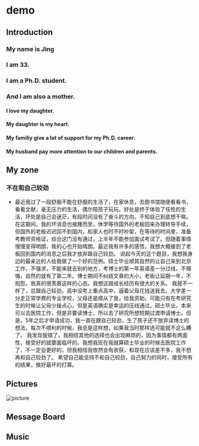 # demo

## Introduction

### My name is Jing
### I am 33. 
### I am a Ph.D. student.
### And I am also a mother.
#### I love my daughter.
#### My daughter is my heart.
#### My familiy give a lot of support for my Ph.D. career.
#### My husband pay more attention to our children and parents.

## My zone

### 不在和自己较劲
- 最近我过了一段舒服不能在舒服的生活了，在家休息，去图书馆随便看看书，看看文献，毫无压力的生活，偶尔陪孩子玩玩。好处是终于体验了任性的生活，坏处是自己会迷茫，有段时间没有了奋斗的方向，不知自己到底想干嘛。 在这期间，我的坏消息也接踵而至，休学等待国外的老板回来办理转导手续，但国外的老板迟迟回不到国内，和家人也时不时吵架，在等待的时间里，准备考教师资格证，综合这门没有通过，上半年不能参加面试考试了。但随着事情慢慢变得明朗，我的心也开始晴朗。最近我有许多的感悟，我想大概接到了老板回到国内的消息之后我才放弃跟自己较劲。
说起今天的这个题目，我想我身边的最亲近的人给我做了一个好的范例。硕士毕业顺其自然的让自己来到北京工作，不强求，不能来就去别的地方，考博士的第一年英语差一分过线，不懊悔，自然的就有了第二年。博士期间不纠结文章的大小，老板让延期一年，不抱怨，我真的很羡慕这样的心态。我想这跟成长经历有很大的关系。
我就不一样了，总跟自己较劲，高中没考上重点高中，逼着父母花钱送我去。大学差一分走正常学费的专业学校，父母还是顺从了我，给我资助。可能只有在考研究生的时候让父母少操点心，但是英语确实是幸运的压线通过。硕士毕业，本来可以去医院工作，但是非要读博士，所以去了研究所想短期过渡申请博士。但是，5年之后才申请成功，我一直在跟自己较劲，生了孩子还不放弃读博士的想法，每次不顺利的时候，我总是这样想，如果我当时那样选可能就不这么糟了。
我发现我错了，我相信其他的选择也会出现麻烦的，因为事情都有两面性，接受好的就要面临坏的。我想我现在我就算硕士毕业的时候去医院工作了，不一定会更好的，但我相信我依然会有收获，和现在应该差不多，我不想再和自己较劲了。
希望自己能坚持不和自己较劲，自己努力的同时，接受所有的结果，做好最坏的打算。

## Pictures

![picture][1]

[1]:./markdowncheatshett.png




## Message Board



## Music
